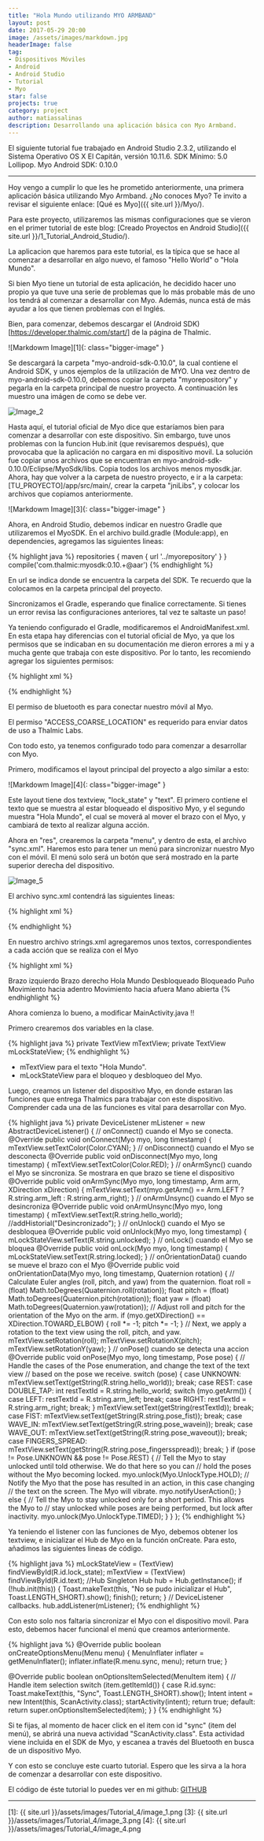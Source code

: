```yaml
---
title: "Hola Mundo utilizando MYO ARMBAND"
layout: post
date: 2017-05-29 20:00
image: /assets/images/markdown.jpg
headerImage: false
tag:
- Dispositivos Móviles
- Android
- Android Studio
- Tutorial
- Myo
star: false
projects: true
category: project
author: matiassalinas
description: Desarrollando una aplicación básica con Myo Armband.
---
```


El siguiente tutorial fue trabajado en Android Studio 2.3.2, utilizando el Sistema Operativo OS X El Capitán, versión 10.11.6. SDK Mínimo: 5.0 Lollipop. Myo Android SDK: 0.10.0

---

Hoy vengo a cumplir lo que les he prometido anteriormente, una primera aplicación básica utilizando Myo Armband. ¿No conoces Myo? Te invito a revisar el siguiente enlace: [Qué es Myo]({{ site.url }}/Myo/).

Para este proyecto, utilizaremos las mismas configuraciones que se vieron en el primer tutorial de este blog: [Creado Proyectos en Android Studio]({{ site.url }}/1_Tutorial_Android_Studio/).

La aplicacion que haremos para este tutorial, es la típica que se hace al comenzar a desarrollar en algo nuevo, el famoso "Hello World" o "Hola Mundo".

Si bien Myo tiene un tutorial de esta aplicación, he decidido hacer uno propio ya que tuve una serie de problemas que lo más probable más de uno los tendrá al comenzar a desarrollar con Myo. Además, nunca está de más ayudar a los que tienen problemas con el Inglés.

Bien, para comenzar, debemos descargar el (Android SDK)[https://developer.thalmic.com/start/] de la página de Thalmic.

![Markdowm Image][1]{: class="bigger-image" }

<div class="side-by-side">
   <div class="toleft">
        <p>Se descargará la carpeta "myo-android-sdk-0.10.0", la cual contiene el Android SDK, y unos ejemplos de la utilización de MYO. Una vez dentro de myo-android-sdk-0.10.0, debemos copiar la carpeta "myorepository" y pegarla en la carpeta principal de nuestro proyecto. A continuación les muestro una imágen de como se debe ver.</p>
    </div>
    <div class="toright">
        <img class="image" src="{{ site.url }}/assets/images/Tutorial_4/image_2.png" alt="Image_2">
    </div>
</div>

Hasta aquí, el tutorial oficial de Myo dice que estaríamos bien para comenzar a desarrollar con este dispositivo. Sin embargo, tuve unos problemas con la funcion Hub.init (que revisaremos después), que provocaba que la aplicación no cargara en mi dispositivo movil. La solución fue copiar unos archivos que se encuentran en myo-android-sdk-0.10.0/Eclipse/MyoSdk/libs. Copia todos los archivos menos myosdk.jar. Ahora, hay que volver a la carpeta de nuestro proyecto, e ir a la carpeta: [TU_PROYECTO]/app/src/main/, crear la carpeta "jniLibs", y colocar los archivos que copiamos anteriormente. 

![Markdowm Image][3]{: class="bigger-image" }

Ahora, en Android Studio, debemos indicar en nuestro Gradle que utilizaremos el MyoSDK. En el archivo build.gradle (Module:app), en dependencies, agregamos las siguientes lineas:

{% highlight java %}
repositories {
    maven {
        url '../myorepository'
    }
}
compile('com.thalmic:myosdk:0.10.+@aar')
{% endhighlight %}

En url se indica donde se encuentra la carpeta del SDK. Te recuerdo que la colocamos en la carpeta principal del proyecto.

Sincronizamos el Gradle, esperando que finalice correctamente. Si tienes un error revisa las configuraciones anteriores, tal vez te saltaste un paso!

Ya teniendo configurado el Gradle, modificaremos el AndroidManifest.xml. En esta etapa hay diferencias con el tutorial oficial de Myo, ya que los permisos que se indicaban en su documentación me dieron errores a mi y a mucha gente que trabaja con este dispositivo. Por lo tanto, les recomiendo agregar los siguientes permisos:

{% highlight xml %}
<uses-feature
    android:name="android.hardware.bluetooth_le"
    android:required="true" />

<uses-permission android:name="android.permission.ACCESS_COARSE_LOCATION" />
{% endhighlight %}

El permiso de bluetooth es para conectar nuestro móvil al Myo.

El permiso "ACCESS_COARSE_LOCATION" es requerido para enviar datos de uso a Thalmic Labs.

Con todo esto, ya tenemos configurado todo para comenzar a desarrollar con Myo.

Primero, modificamos el layout principal del proyecto a algo similar a esto:

![Markdowm Image][4]{: class="bigger-image" }

Este layout tiene dos textview, "lock_state" y "text". El primero contiene el texto que se muestra al estar bloqueado el dispositivo Myo, y el segundo muestra "Hola Mundo", el cual se moverá al mover el brazo con el Myo, y cambiará de texto al realizar alguna acción.

<div class="side-by-side">
   <div class="toleft">
        <p>Ahora en "res", crearemos la carpeta "menu", y dentro de esta, el archivo "sync.xml". Haremos esto para tener un menú para sincronizar nuestro Myo con el móvil. El menú solo será un botón que será mostrado en la parte superior derecha del dispositivo.</p>
    </div>
    <div class="toright">
        <img class="image" src="{{ site.url }}/assets/images/Tutorial_4/image_5.png" alt="Image_5">
    </div>
</div>

El archivo sync.xml contendrá las siguientes lineas:

{% highlight xml %}
<?xml version="1.0" encoding="utf-8"?>
<menu xmlns:android="http://schemas.android.com/apk/res/android"
    xmlns:app="http://schemas.android.com/apk/res-auto" >
    <item android:id="@+id/sync"
        android:title="Sincronizar"
        app:showAsAction="always"/>
</menu>
{% endhighlight %}

En nuestro archivo strings.xml agregaremos unos textos, correspondientes a cada acción que se realiza con el Myo

{% highlight xml %}
<?xml version="1.0" encoding="utf-8"?>
<string name="arm_left">Brazo izquierdo</string>
<string name="arm_right">Brazo derecho</string>
<string name="hello_world">Hola Mundo</string>
<string name="unlocked">Desbloqueado</string>
<string name="locked">Bloqueado</string>
<string name="pose_fist">Puño</string>
<string name="pose_wavein">Movimiento hacia adentro</string>
<string name="pose_waveout">Movimiento hacia afuera</string>
<string name="pose_fingersspread">Mano abierta</string>
{% endhighlight %}

Ahora comienza lo bueno, a modificar MainActivity.java !!

Primero crearemos dos variables en la clase.

{% highlight java %}
private TextView mTextView;
private TextView mLockStateView;
{% endhighlight %}

* mTextView para el texto "Hola Mundo".
* mLockStateView para el bloqueo y desbloqueo del Myo.

Luego, creamos un listener del dispositivo Myo, en donde estaran las funciones que entrega Thalmics para trabajar con este dispositivo. Comprender cada una de las funciones es vital para desarrollar con Myo.

{% highlight java %}
private DeviceListener mListener = new AbstractDeviceListener() {
    // onConnect() cuando el Myo se conecta.
    @Override
    public void onConnect(Myo myo, long timestamp) {
        mTextView.setTextColor(Color.CYAN);
    }
    // onDisconnect() cuando el Myo se desconecta
    @Override
    public void onDisconnect(Myo myo, long timestamp) {
        mTextView.setTextColor(Color.RED);
    }
    // onArmSync() cuando el Myo se sincroniza. Se mostrara en que brazo se tiene el dispositivo
    @Override
    public void onArmSync(Myo myo, long timestamp, Arm arm, XDirection xDirection) {
        mTextView.setText(myo.getArm() == Arm.LEFT ? R.string.arm_left : R.string.arm_right);
    }
    // onArmUnsync() cuando el Myo se desincroniza
    @Override
    public void onArmUnsync(Myo myo, long timestamp) {
        mTextView.setText(R.string.hello_world);
        //addHistorial("Desincronizado");
    }
    // onUnlock() cuando el Myo se desbloquea
    @Override
    public void onUnlock(Myo myo, long timestamp) {
        mLockStateView.setText(R.string.unlocked);
    }
    // onLock() cuando el Myo se bloquea
    @Override
    public void onLock(Myo myo, long timestamp) {
        mLockStateView.setText(R.string.locked);
    }
    // onOrientationData() cuando se mueve el brazo con el Myo
    @Override
    public void onOrientationData(Myo myo, long timestamp, Quaternion rotation) {
        // Calculate Euler angles (roll, pitch, and yaw) from the quaternion.
        float roll = (float) Math.toDegrees(Quaternion.roll(rotation));
        float pitch = (float) Math.toDegrees(Quaternion.pitch(rotation));
        float yaw = (float) Math.toDegrees(Quaternion.yaw(rotation));
        // Adjust roll and pitch for the orientation of the Myo on the arm.
        if (myo.getXDirection() == XDirection.TOWARD_ELBOW) {
            roll *= -1;
            pitch *= -1;
        }
        // Next, we apply a rotation to the text view using the roll, pitch, and yaw.
        mTextView.setRotation(roll);
        mTextView.setRotationX(pitch);
        mTextView.setRotationY(yaw);
    }
    // onPose() cuando se detecta una accion
    @Override
    public void onPose(Myo myo, long timestamp, Pose pose) {
        // Handle the cases of the Pose enumeration, and change the text of the text view
        // based on the pose we receive.
        switch (pose) {
            case UNKNOWN:
                mTextView.setText(getString(R.string.hello_world));
                break;
            case REST:
            case DOUBLE_TAP:
                int restTextId = R.string.hello_world;
                switch (myo.getArm()) {
                    case LEFT:
                        restTextId = R.string.arm_left;
                        break;
                    case RIGHT:
                        restTextId = R.string.arm_right;
                        break;
                }
                mTextView.setText(getString(restTextId));
                break;
            case FIST:
                mTextView.setText(getString(R.string.pose_fist));
                break;
            case WAVE_IN:
                mTextView.setText(getString(R.string.pose_wavein));
                break;
            case WAVE_OUT:
                mTextView.setText(getString(R.string.pose_waveout));
                break;
            case FINGERS_SPREAD:
                mTextView.setText(getString(R.string.pose_fingersspread));
                break;
        }
        if (pose != Pose.UNKNOWN && pose != Pose.REST) {
            // Tell the Myo to stay unlocked until told otherwise. We do that here so you can
            // hold the poses without the Myo becoming locked.
            myo.unlock(Myo.UnlockType.HOLD);
            // Notify the Myo that the pose has resulted in an action, in this case changing
            // the text on the screen. The Myo will vibrate.
            myo.notifyUserAction();
        } else {
            // Tell the Myo to stay unlocked only for a short period. This allows the Myo to
            // stay unlocked while poses are being performed, but lock after inactivity.
            myo.unlock(Myo.UnlockType.TIMED);
        }
    }
};
{% endhighlight %}

Ya teniendo el listener con las funciones de Myo, debemos obtener los textview, e inicializar el Hub de Myo en la función onCreate. Para esto, añadimos las siguientes lineas de código.

{% highlight java %}
mLockStateView = (TextView) findViewById(R.id.lock_state);
mTextView = (TextView) findViewById(R.id.text);
//Hub Singleton
Hub hub = Hub.getInstance();
if (!hub.init(this)) {
    Toast.makeText(this, "No se pudo inicializar el Hub", Toast.LENGTH_SHORT).show();
    finish();
    return;
}
// DeviceListener callbacks.
hub.addListener(mListener);
{% endhighlight %}

Con esto solo nos faltaria sincronizar el Myo con el dispositivo movil. Para esto, debemos hacer funcional el menú que creamos anteriormente.

{% highlight java %}
@Override
public boolean onCreateOptionsMenu(Menu menu) {
    MenuInflater inflater = getMenuInflater();
    inflater.inflate(R.menu.sync, menu);
    return true;
}

@Override
public boolean onOptionsItemSelected(MenuItem item) {
    // Handle item selection
    switch (item.getItemId()) {
        case R.id.sync:
            Toast.makeText(this, "Sync", Toast.LENGTH_SHORT).show();
            Intent intent = new Intent(this, ScanActivity.class);
            startActivity(intent);
            return true;
        default:
            return super.onOptionsItemSelected(item);
    }
}
{% endhighlight %}

Si te fijas, al momento de hacer click en el item con id "sync" (item del menú), se abrirá una nueva actividad "ScanActivity.class". Esta actividad viene incluida en el SDK de Myo, y escanea a través del Bluetooth en busca de un dispositivo Myo.

Y con esto se concluye este cuarto tutorial. Espero que les sirva a la hora de comenzar a desarrollar con este dispositivo.

El código de éste tutorial lo puedes ver en mi github: [GITHUB](https://github.com/matiassalinas/tutorial_myo)



---

[1]: {{ site.url }}/assets/images/Tutorial_4/image_1.png
[3]: {{ site.url }}/assets/images/Tutorial_4/image_3.png
[4]: {{ site.url }}/assets/images/Tutorial_4/image_4.png
